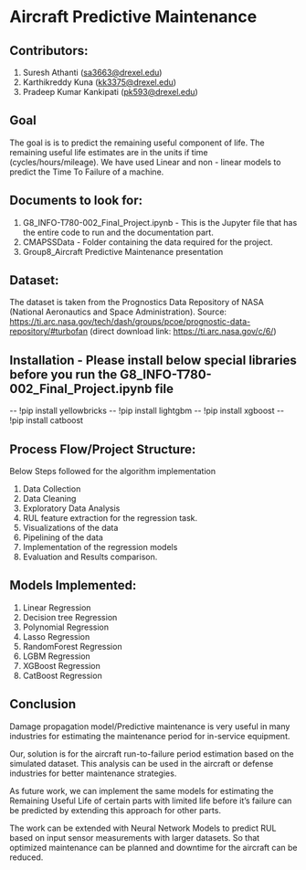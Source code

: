 # Aircraft Predictive Maintenance

## Contributors:

1. Suresh Athanti (sa3663@drexel.edu)
2. Karthikreddy Kuna (kk3375@drexel.edu)
3. Pradeep Kumar Kankipati (pk593@drexel.edu)

## Goal 

The goal is is to predict the remaining useful component of life. The remaining useful life estimates are in the units if time (cycles/hours/mileage). 
We have used Linear and non - linear models to predict the Time To Failure of a machine.


## Documents to look for:

1. G8_INFO-T780-002_Final_Project.ipynb - This is the Jupyter file that has the entire code to run and the documentation part. 
2. CMAPSSData - Folder containing the data required for the project.
3. Group8_Aircraft Predictive Maintenance presentation

## Dataset:

The dataset is taken from the Prognostics Data Repository of NASA (National Aeronautics and Space Administration).
Source: https://ti.arc.nasa.gov/tech/dash/groups/pcoe/prognostic-data-repository/#turbofan (direct download link: https://ti.arc.nasa.gov/c/6/)


## Installation - Please install below special libraries before you run the G8_INFO-T780-002_Final_Project.ipynb file

-- !pip install yellowbricks
-- !pip install lightgbm
-- !pip install xgboost
-- !pip install catboost

## Process Flow/Project Structure:

Below Steps followed for the algorithm implementation
1. Data Collection
2. Data Cleaning
3. Exploratory Data Analysis
4. RUL feature extraction for the regression task.
5. Visualizations of the data
6. Pipelining of the data 
7. Implementation of the regression models
8. Evaluation and Results comparison.

## Models Implemented:

1. Linear Regression
2. Decision tree Regression
3. Polynomial Regression
4. Lasso Regression 
5. RandomForest Regression 
6. LGBM Regression
7. XGBoost Regression
8. CatBoost Regression

## Conclusion

Damage propagation model/Predictive maintenance is very useful in many industries for estimating the maintenance period for in-service equipment. 

Our, solution is for the aircraft run-to-failure period estimation based on the simulated dataset. This analysis can be used in the aircraft or defense industries for better maintenance strategies.

As future work, we can implement the same models for estimating the Remaining Useful Life of certain parts with limited life before it’s failure can be predicted by extending this approach for other parts.

The work can be extended with Neural Network Models to predict RUL based on input sensor measurements with larger datasets. So that optimized maintenance can be planned and downtime for the aircraft can be reduced. 